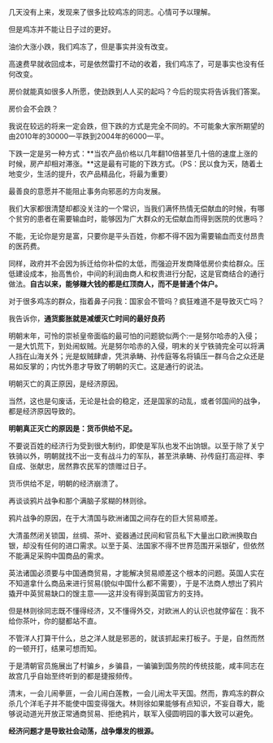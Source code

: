 几天没有上来，发现来了很多比较鸡冻的同志。心情可予以理解。

但是鸡冻并不能让日子过的更好。

油价大涨小跌，我们鸡冻了，但是事实并没有改变。

高速费早就收回成本，可是依然雷打不动的收着，我们鸡冻了，可是事实也没有任何改变。

房价就能真如很多人所愿，使劲跌到人人买的起吗？今后的现实将告诉我们答案。

房价会不会跌？

我说在较远的将来一定会跌，但下跌的方式是完全不同的。不可能象大家所期望的由2010年的30000一平跌到2004年的6000一平。

下跌一定是另一种方式：**当农产品价格以几年翻10倍甚至几十倍的速度上涨的时候，房产却相对滞涨。**这是最有可能的下跌方式。（PS：民以食为天，随着土地变少，生活的提升，农产品精品化，将最为重要）

最善良的意愿并不能阻止事务向邪恶的方向发展。

我们大家都很清楚却都没关注的一个常识，当我们满怀热情无偿献血的时候，有哪个贫穷的患者在需要输血时，能够因为广大群众的无偿献血而得到医院的优惠吗？

不能，无论你是穷是富，只要你是平头百姓，你都不得不因为需要输血而支付昂贵的医药费。

同样，政府并不会因为拆迁给你补偿的太低，而强迫开发商降低房价卖给群众。压低建设成本，抬高售价，中间的利润由商人和权贵进行分配，这是官商结合的通行做法。**自古以来，能够赚大钱的都是红顶商人，而不是普通个体户。**

对于很多鸡冻的群众，指着鼻子问我：国家会不管吗？疯狂难道不是导致灭亡吗？

我告诉你，**通货膨胀就是减缓灭亡时间的最好良药**

明朝末年，可怜的崇祯皇帝面临的最可怕的问题貌似两个:一是努尔哈赤的入侵；一是大饥荒下，到处闹蚁贼。光是努尔哈赤的入侵，明末的关宁铁骑完全可以将满人挡在山海关外；光是蚁贼肆虐，凭洪承畴、孙传庭等名将镇压一群乌合之众还是易如反掌的；内忧外患才导致了明朝的灭亡。这是通行的说法。

明朝灭亡的真正原因，是经济原因。

当然，这也是句废话，无论是社会的稳定，还是国家的动乱，或者邻国间的战争，都是经济原因导致的。

**明朝真正灭亡的原因是：货币供给不足。**

不要说百姓的经济行为受到很大制约，即使是军队也发不出饷银。以至于除了关宁铁骑以外，明朝就找不出一支有战斗力的军队，甚至洪承畴、孙传庭打高迎祥、李自成、张献忠，居然靠农民军的馈赠过日子。

货币供给不足，明朝的经济崩溃了。

再谈谈鸦片战争和那个满脑子浆糊的林则徐。

鸦片战争的原因，在于大清国与欧洲诸国之间存在的巨大贸易顺差。

大清虽然闭关锁国，丝绸、茶叶、瓷器通过民间和官员私下大量出口欧洲换取白银，却没有任何的进口需求。以至于英、法国家不得不世界范围开采银矿，但依然不能满足采购中国商品的需求。

英法诸国必须要与中国通商贸易，才能解决贸易顺差这个根本的问题。英国人实在不知道拿什么商品来进行贸易(貌似中国什么都不需要），于是不法商人想出了鸦片撬开中英贸易缺口的馊主意——这并没有得到英国官方的支持。

但是林则徐同志既不懂得经济，又不懂得外交，对欧洲人的认识也就停留在：我不给你茶叶，你的腿都站不直。

不管洋人打算干什么，总之洋人就是邪恶的，就该抓起来打板子。于是，自然而然的一顿开打，结果可想而知。

于是清朝官员施展出了村骗乡，乡骗县，一骗骗到国务院的传统技能，咸丰同志在故宫几乎自始至终听到的都是捷报频传。

清末，一会儿闹拳匪，一会儿闹白莲教，一会儿闹太平天国。然而，靠鸡冻的群众杀几个洋毛子并不能使中国变得强大。林则徐如果能够有点知识，不妄自尊大，能够说动道光开放正常通商贸易、拒绝鸦片，联军入侵圆明园的事大致可以避免。

**经济问题才是导致社会动荡，战争爆发的根源。**
